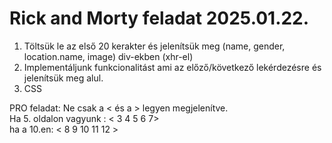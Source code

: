 # Rick and Morty feladat 2025.01.22.

1. Töltsük le az első 20 kerakter és jelenítsük meg (name, gender, location.name, image) div-ekben (xhr-el)
2. Implementáljunk funkcionalitást ami az előző/következő lekérdezésre és jelenítsük meg alul.
3. CSS

PRO feladat:
Ne csak a < és a > legyen megjelenítve.\
Ha 5. oldalon vagyunk : < 3 4 5 6 7>\
ha a 10.en: < 8 9 10 11 12 >
